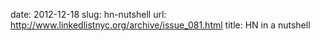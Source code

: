 date: 2012-12-18
slug: hn-nutshell
url: http://www.linkedlistnyc.org/archive/issue_081.html
title: HN in a nutshell
